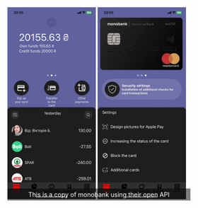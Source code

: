 <div style="position: relative; display: inline-block;">
  <img src="FirstReadme.jpg" alt="FirstPage" width="200"/>
  <img src="SecondReadme.jpg" alt="SecondPage" width="200"/>
  <div style="position: absolute; bottom: 0; left: 0; color: white; background-color: rgba(0, 0, 0, 0.5); padding: 5px; width: 100%; text-align: center;">
    This is a copy of monobank using their open API
  </div>
</div>
